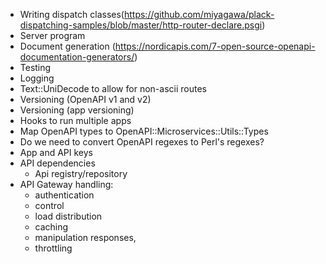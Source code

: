 * Writing dispatch classes(https://github.com/miyagawa/plack-dispatching-samples/blob/master/http-router-declare.psgi)
* Server program
* Document generation (https://nordicapis.com/7-open-source-openapi-documentation-generators/)
* Testing
* Logging
* Text::UniDecode to allow for non-ascii routes
* Versioning (OpenAPI v1 and v2)
* Versioning (app versioning)
* Hooks to run multiple apps
* Map OpenAPI types to OpenAPI::Microservices::Utils::Types
* Do we need to convert OpenAPI regexes to Perl's regexes?
* App and API keys
* API dependencies
    - Api registry/repository
* API Gateway handling:
    - authentication
    - control
    - load distribution
    - caching
    - manipulation responses,
    - throttling
